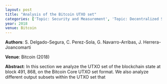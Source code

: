 ```yaml
---
layout: post
title: "Analysis of the Bitcoin UTXO set"
categories: ['Topic: Security and Measurement', 'Topic: Decentralized Systems', '2018', 'Venue: Bitcoin']
year: 2018
venue: Bitcoin
---
```

**Authors**: S. Delgado-Segura, C. Perez-Sola, G. Navarro-Arribas, J. Herrera-Joancomarti

**Venue**: Bitcoin (2018)

**Abstract**: In this section we analyze the UTXO set of the blockchain state at block 491, 868,  on the  Bitcoin Core UTXO set format. We also analyze different output subsets within the UTXO set that
